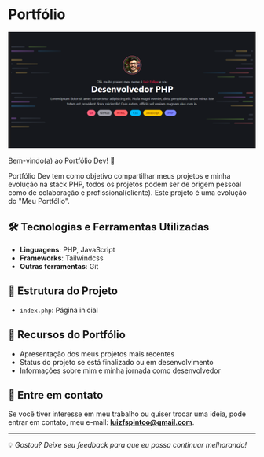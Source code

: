 # Portfólio

![Background do portfólio](assets/images/portfolio-dev.png)


Bem-vindo(a) ao Portfólio Dev! 👋

Portfólio Dev tem como objetivo compartilhar meus projetos e minha evolução na stack PHP, todos os projetos podem ser de origem pessoal como de colaboração e profissional(cliente). Este projeto é uma evolução do "Meu Portfólio".

## 🛠 Tecnologias e Ferramentas Utilizadas

- **Linguagens**: PHP, JavaScript
- **Frameworks**: Tailwindcss
- **Outras ferramentas**: Git

## 📂 Estrutura do Projeto

- `index.php`: Página inicial

## 🚀 Recursos do Portfólio

- Apresentação dos meus projetos mais recentes
- Status do projeto se está finalizado ou em desenvolvimento
- Informações sobre mim e minha jornada como desenvolvedor

## 📧 Entre em contato

Se você tiver interesse em meu trabalho ou quiser trocar uma ideia, pode entrar em contato, meu e-mail: **luizfspintoo@gmail.com**.

---

💡 *Gostou? Deixe seu feedback para que eu possa continuar melhorando!*
